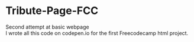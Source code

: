 # Tribute-Page-FCC
Second attempt at basic webpage</br>
I wrote all this code on codepen.io for the first Freecodecamp html project.</br>
